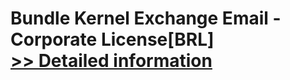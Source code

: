 # Bundle Kernel Exchange Email - Corporate License[BRL]<br />[>> Detailed information](https://secure.element5.com/esales/product.html?productid=300384679&affiliateid=200057808)